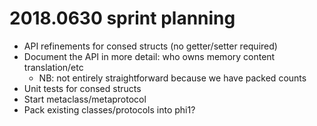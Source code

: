 # 2018.0630 sprint planning
- API refinements for consed structs (no getter/setter required)
- Document the API in more detail: who owns memory content translation/etc
  - NB: not entirely straightforward because we have packed counts
- Unit tests for consed structs
- Start metaclass/metaprotocol
- Pack existing classes/protocols into phi1?
